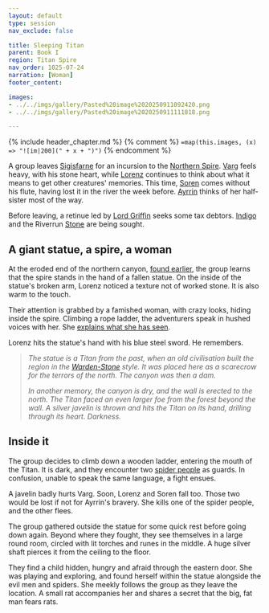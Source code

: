 ```yaml
---
layout: default
type: session
nav_exclude: false

title: Sleeping Titan
parent: Book I
region: Titan Spire
nav_order: 1025-07-24
narration: [Woman]
footer_content: 

images:
- ../../imgs/gallery/Pasted%20image%2020250911092420.png
- ../../imgs/gallery/Pasted%20image%2020250911111818.png

---
```


{% include header_chapter.md %}
{% comment %}
`=map(this.images, (x) => "![im|200](" + x + ")")`
{% endcomment %}

A group leaves [Sigisfarne](../../directory/Sigisfarne/index.md) for an incursion to the [Northern Spire](../../directory/DuskmeadowFringe/SkySpire.md).
[Varg](../../directory/DuskmeadowFringe/Varg.md) feels heavy, with his stone heart, while [Lorenz](../../directory/DuskmeadowFringe/Lorenz.md) continues to think about what it means to get other creatures' memories.
This time, [Soren](../../directory/Kryptwood/Soren.md) comes without his flute, having lost it in the river the week before.
[Ayrrin](../../directory/Sigisfarne/Ayrrin.md) thinks of her half-sister most of the way.

Before leaving, a retinue led by [Lord Griffin](../../directory/DuskmeadowFringe/LordGriffin.md) seeks some tax debtors.
[Indigo](../../directory/Deverain/Indigo.md) and the Riverrun [Stone](../../directory/Sigisfarne/Stone.md) are being sought.

## A giant statue, a spire, a woman

At the eroded end of the northern canyon, [found earlier](ep_025.md), the group learns that the spire stands in the hand of a fallen statue.
On the inside of the statue's broken arm, Lorenz noticed a texture not of worked stone.
It is also warm to the touch.

Their attention is grabbed by a famished woman, with crazy looks, hiding inside the spire.
Climbing a rope ladder, the adventurers speak in hushed voices with her.
She <a href="#accounts" target="_blank">explains what she has seen</a>.

Lorenz hits the statue's hand with his blue steel sword.
He remembers.

> *The statue is a Titan from the past, when an old civilisation built the region in the [Warden-Stone](../../gazetteer/Warden-Stone.md) style.
> It was placed here as a scarecrow for the terrors of the north.
> The canyon was then a dam.*
> 
> *In another memory, the canyon is dry, and the wall is erected to the north.
> The Titan faced an even larger foe from the forest beyond the wall.
> A silver javelin is thrown and hits the Titan on its hand, drilling through its heart.
> Darkness.*

## Inside it

The group decides to climb down a wooden ladder, entering the mouth of the Titan. 
It is dark, and they encounter two [spider people](../../directory/FoldedBelow/SpiderPeople.md) as guards.
In confusion, unable to speak the same language, a fight ensues.

A javelin badly hurts Varg.
Soon, Lorenz and Soren fall too.
Those two would be lost if not for Ayrrin's bravery.
She kills one of the spider people, and the other flees.

The group gathered outside the statue for some quick rest before going down again.
Beyond where they fought, they see themselves in a large round room, circled with lit torches and runes in the middle.
A huge silver shaft pierces it from the ceiling to the floor.

They find a child hidden, hungry and afraid through the eastern door.
She was playing and exploring, and found herself within the statue alongside the evil men and spiders.
She meekly follows the group as they leave the location.
A small rat accompanies her and shares a secret that the big, fat man fears rats.
